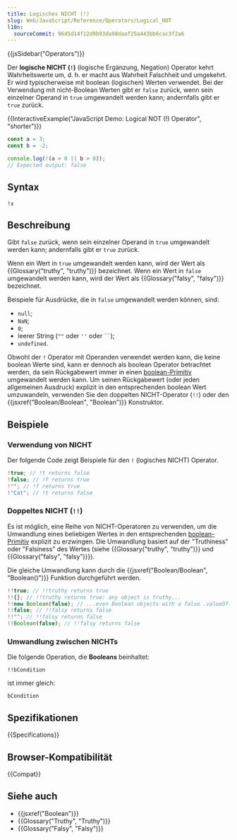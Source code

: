 ```yaml
---
title: Logisches NICHT (!)
slug: Web/JavaScript/Reference/Operators/Logical_NOT
l10n:
  sourceCommit: 9645d14f12d9b93da98daaf25a443bb6cac3f2a6
---
```


{{jsSidebar("Operators")}}

Der **logische NICHT (`!`)** (logische Ergänzung, Negation) Operator kehrt Wahrheitswerte um, d. h. er macht aus Wahrheit Falschheit und umgekehrt. Er wird typischerweise mit boolean (logischen) Werten verwendet. Bei der Verwendung mit nicht-Boolean Werten gibt er `false` zurück, wenn sein einzelner Operand in `true` umgewandelt werden kann; andernfalls gibt er `true` zurück.

{{InteractiveExample("JavaScript Demo: Logical NOT (!) Operator", "shorter")}}

```js interactive-example
const a = 3;
const b = -2;

console.log(!(a > 0 || b > 0));
// Expected output: false
```

## Syntax

```js-nolint
!x
```

## Beschreibung

Gibt `false` zurück, wenn sein einzelner Operand in `true` umgewandelt werden kann; andernfalls gibt er `true` zurück.

Wenn ein Wert in `true` umgewandelt werden kann, wird der Wert als {{Glossary("truthy", "truthy")}} bezeichnet. Wenn ein Wert in `false` umgewandelt werden kann, wird der Wert als {{Glossary("falsy", "falsy")}} bezeichnet.

Beispiele für Ausdrücke, die in `false` umgewandelt werden können, sind:

- `null`;
- `NaN`;
- `0`;
- leerer String (`""` oder `''` oder ` `` `);
- `undefined`.

Obwohl der `!` Operator mit Operanden verwendet werden kann, die keine boolean Werte sind, kann er dennoch als boolean Operator betrachtet werden, da sein Rückgabewert immer in einen [boolean-Primitiv](/de/docs/Web/JavaScript/Guide/Data_structures#boolean_type) umgewandelt werden kann. Um seinen Rückgabewert (oder jeden allgemeinen Ausdruck) explizit in den entsprechenden boolean Wert umzuwandeln, verwenden Sie den doppelten NICHT-Operator (`!!`) oder den {{jsxref("Boolean/Boolean", "Boolean")}} Konstruktor.

## Beispiele

### Verwendung von NICHT

Der folgende Code zeigt Beispiele für den `!` (logisches NICHT) Operator.

```js
!true; // !t returns false
!false; // !f returns true
!""; // !f returns true
!"Cat"; // !t returns false
```

### Doppeltes NICHT (`!!`)

Es ist möglich, eine Reihe von NICHT-Operatoren zu verwenden, um die Umwandlung eines beliebigen Wertes in den entsprechenden [boolean-Primitiv](/de/docs/Web/JavaScript/Guide/Data_structures#boolean_type) explizit zu erzwingen. Die Umwandlung basiert auf der "Truthiness" oder "Falsiness" des Wertes (siehe {{Glossary("truthy", "truthy")}} und {{Glossary("falsy", "falsy")}}).

Die gleiche Umwandlung kann durch die {{jsxref("Boolean/Boolean", "Boolean()")}} Funktion durchgeführt werden.

```js
!!true; // !!truthy returns true
!!{}; // !!truthy returns true: any object is truthy...
!!new Boolean(false); // ...even Boolean objects with a false .valueOf()!
!!false; // !!falsy returns false
!!""; // !!falsy returns false
!!Boolean(false); // !!falsy returns false
```

### Umwandlung zwischen NICHTs

Die folgende Operation, die **Booleans** beinhaltet:

```js-nolint
!!bCondition
```

ist immer gleich:

```js-nolint
bCondition
```

## Spezifikationen

{{Specifications}}

## Browser-Kompatibilität

{{Compat}}

## Siehe auch

- {{jsxref("Boolean")}}
- {{Glossary("Truthy", "Truthy")}}
- {{Glossary("Falsy", "Falsy")}}
